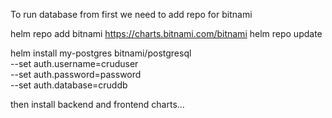 To run database from first we need to add repo for bitnami

helm repo add bitnami https://charts.bitnami.com/bitnami
helm repo update


helm install my-postgres bitnami/postgresql \
--set auth.username=cruduser \
--set auth.password=password \
--set auth.database=cruddb

then install backend and frontend charts...
